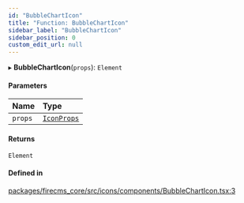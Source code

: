 ```yaml
---
id: "BubbleChartIcon"
title: "Function: BubbleChartIcon"
sidebar_label: "BubbleChartIcon"
sidebar_position: 0
custom_edit_url: null
---
```


▸ **BubbleChartIcon**(`props`): `Element`

#### Parameters

| Name | Type |
| :------ | :------ |
| `props` | [`IconProps`](../types/IconProps.md) |

#### Returns

`Element`

#### Defined in

[packages/firecms_core/src/icons/components/BubbleChartIcon.tsx:3](https://github.com/FireCMSco/firecms/blob/d45f3739/packages/firecms_core/src/icons/components/BubbleChartIcon.tsx#L3)
